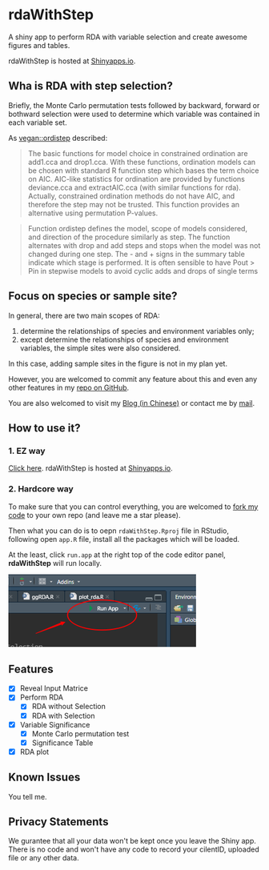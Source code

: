 # rdaWithStep
A shiny app to perform RDA with variable selection and create awesome figures and tables.

rdaWithStep is hosted at [Shinyapps.io](https://hanchen.shinyapps.io/rdaWithStep/).

## Wha is RDA with step selection?

Briefly, the Monte Carlo permutation tests followed by backward, forward or bothward selection were used to determine which variable was contained in each variable set.

As [vegan::ordistep](https://www.rdocumentation.org/packages/vegan/versions/2.4-2/topics/ordistep) described:

> The basic functions for model choice in constrained ordination are add1.cca and drop1.cca. With these functions, ordination models can be chosen with standard R function step which bases the term choice on AIC. AIC-like statistics for ordination are provided by functions deviance.cca and extractAIC.cca (with similar functions for rda). Actually, constrained ordination methods do not have AIC, and therefore the step may not be trusted. This function provides an alternative using permutation P-values.

> Function ordistep defines the model, scope of models considered, and direction of the procedure similarly as step. The function alternates with drop and add steps and stops when the model was not changed during one step. The - and + signs in the summary table indicate which stage is performed. It is often sensible to have Pout > Pin in stepwise models to avoid cyclic adds and drops of single terms

## Focus on species or sample site?

In general, there are two main scopes of RDA:

  1. determine the relationships of species and environment variables only;
  2. except determine the relationships of species and environment variables, the simple sites were also considered.
  
In this case, adding sample sites in the figure is not in my plan yet.

However, you are welcomed to commit any feature about this and even any other features in my [repo on GitHub](https://github.com/womeimingzi11/rdaWithStep).

You are also welcomed to visit my [Blog (in Chinese)](https://womeimingzi11.github.io) or contact me by [mail](mailto://chenhan28@gmail.com).

## How to use it?

### 1. EZ way

[Click here](https://hanchen.shinyapps.io/rdaWithStep/). rdaWithStep is hosted at [Shinyapps.io](https://Shinyapps.io).

### 2. Hardcore way
To make sure that you can control everything, you are welcomed to [fork my code](https://github.com/womeimingzi11/rdaWithStep/fork) to your own repo (and leave me a star please).

Then what you can do is to oepn `rdaWithStep.Rproj` file in RStudio, following open `app.R` file, install all the packages which will be loaded.

At the least, click `run.app` at the right top of the code editor panel, **rdaWithStep** will run locally.

![](resource/figure/runApp.png)



## Features
- [x] Reveal Input Matrice
- [x] Perform RDA
  - [x] RDA without Selection
  - [x] RDA with Selection
- [x] Variable Significance
  - [x] Monte Carlo permutation test
  - [x] Significance Table
- [x] RDA plot

## Known Issues
You tell me.

## Privacy Statements
We gurantee that all your data won't be kept once you leave the Shiny app. There is no code and won't have any code to record your cilentID, uploaded file or any other data.